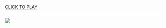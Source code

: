 
<a href="https://premium76.site?title=jump_only_game_unblocked&ref=13M">CLICK TO PLAY</a></h3>
<hr>

<a href="https://premium76.site?title=jump_only_game_unblocked&ref=13M"><img src="https://clearcache.store/games.png"></a>


